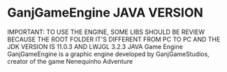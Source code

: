 # GanjGameEngine JAVA VERSION
IMPORTANT: TO USE THE ENGINE, SOME LIBS SHOULD BE REVIEW BECAUSE THE ROOT FOLDER IT'S DIFFERENT FROM PC TO PC AND THE JDK VERSION IS 11.0.3 AND LWJGL 3.2.3
JAVA Game Engine
GanjGameEngine is a graphic engine developed by GanjGameStudios, creator of the game Nenequinho Adventure
